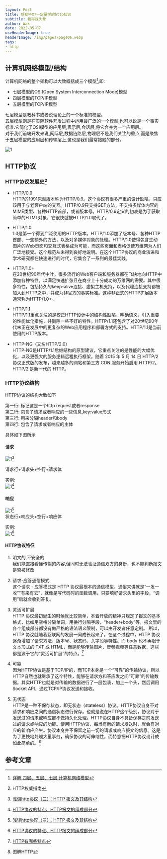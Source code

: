 ```yaml
---
layout: Post  
title: 想变牛X?一定要学的http知识   
subtitle: 看得我头晕  
author: Wak  
date: 2022-05-07  
useHeaderImage: true  
headerImage: /img/pages/page06.webp  
tags:
- http
---
```

  


## 计算机网络模型/结构
计算机网络的整个架构可以大致概括成三个模型[^1],即:  
- 七层模型的OSI(Open System Interconnection Mode)模型  
- 四层模型的TCP/IP模型  
- 五层模型的TCP/IP模型  

七层模型是教科书或者说理论上的一个标准的模型。  
五层模型则是在实际软件开发过程中运用最广泛的一个模型,也可以说是一个事实标准.它简化了OSI模型的应用层,表示层,会话层,将它合并为一个应用层。  
对于我们前端开发来说,网际层,数据链路层,物理层不是我们关注的重点,而是聚焦于五层模型的应用层和传输层上,这也是我们最常接触的部分。    

![1](../.vuepress/public/img/article/netModel.png)

## HTTP协议  

### HTTP协议发展史[^2]  
- HTTP/0.9  
HTTP的1991原型版本称为HTTP/0.9。这个协议有很多严重的设计缺陷，只应该用于与老客户端的交互。HTTP/0.9只支持GET方法，不支持多媒体内容的MIME类型、各种HTTP首部，或者版本号。HTTP/0.9定义的初衷是为了获取简单的HTML对象，它很快就被HTTP/1.0取代了。  
  

- HTTP/1.0  
1.0是第一个得到广泛使用的HTTP版本。HTTP/1.0添加了版本号、各种HTTP首部、一些额外的方法，以及对多媒体对象的处理。HTTP/1.0使得包含生动图片的Web页面和交互式表格成为可能，而这些页面和表格促使万维网为人们广泛地接受。这个规范从未得到良好地说明。在这个HTTP协议的商业演进和学术研究都在快速进行的时代，它集合了一系列的最佳实践。  
  

- HTTP/1.0+  
在20世纪90年代中叶，很多流行的Web客户端和服务器都在飞快地向HTTP中添加各种特性，以满足快速扩张且在商业上十分成功的万维网的需要。其中很多特性，包括持久的keep-alive连接、虚拟主机支持，以及代理连接支持都被加入到HTTP之中，并成为非官方的事实标准。这种非正式的HTTP扩展版本通常称为HTTP/1.0+。  
  

- HTTP/1.1  
HTTP/1.1重点关注的是校正HTTP设计中的结构性缺陷，明确语义，引入重要的性能优化措施，并删除一些不好的特性。HTTP/1.1还包含了对20世纪90年代末正在发展中的更复杂的Web应用程序和部署方式的支持。HTTP/1.1是当前使用的HTTP版本。  
  

- HTTP-NG（又名HTTP/2.0）  
HTTP-NG是HTTP/1.1后继结构的原型建议，它重点关注的是性能的大幅优化，以及更强大的服务逻辑远程执行框架。随着 2015 年 5 月 14 日 HTTP/2 协议正式版的发布，越来越多的网站和第三方 CDN 服务开始启用 HTTP/2。HTTP/2 是新一代的 HTTP。

### HTTP协议结构  
HTTP协议的结构大致如下

第一行: 标记这是一个http request或者response  
第二行: 包含了请求或者响应的一些信息,key:value形式  
第三行: 用来分隔header和body  
第四行: 包含了请求或者响应的主体  

具体如下图所示
#### 请求
![1](../.vuepress/public/img/article/httpStu.webp)[^3]  
  
请求行+请求头+空行+请求体  

实例:  
![1](../.vuepress/public/img/article/requestIns.png)[^4]



#### 响应  
![1](../.vuepress/public/img/article/httpRes.webp)[^3]  
状态行+响应头+空行+响应体

实例:  
![1](../.vuepress/public/img/article/responseIns.png)[^4]

#### HTTP协议特征
1. 明文的,不安全的  
我们能直接看懂传输的内容,但同时无法验证通信双方的身份，也不能判断报文是否被修改  
  

2. 请求-应答通信模式  
这个请求 - 应答模式是 HTTP 协议最根本的通信模型，通俗来讲就是“一发一收”“有来有去”，就像是写代码时的函数调用，只要填好请求头里的字段，“调用”后就会收到答复。  
  

3. 灵活可扩展   
HTTP 协议最初诞生的时候就比较简单，本着开放的精神只规定了报文的基本格式，比如用空格分隔单词，用换行分隔字段，“header+body”等，报文里的各个组成部分都没有做严格的语法语义限制，可以由开发者任意定制。 所以，HTTP 协议就随着互联网的发展一同成长起来了。在这个过程中，HTTP 协议逐渐增加了请求方法、版本号、状态码、头字段等特性。而 body 也不再限于文本形式的 TXT 或 HTML，而是能够传输图片、音频视频等任意数据，这些都是源于它的“灵活可扩展”的特点。[^5]
  

4. 可靠  
因为HTTP协议是基于TCP/IP的，而TCP本身是一个“可靠”的传输协议，所以HTTP自然也就继承了这个特性，能够在请求方和答应发之间“可靠”的传输数据。其实HTTP也就是对传输的数据进行了一层包装，加上一个头，然后调用Socket API，通过TCP/IP协议发送和接收。  
  

5. 无状态  
HTTP是一种不保存状态，即无状态（stateless）协议。HTTP协议自身不对请求和响应之间的通信状态进行保存。也就是说在HTTP这个级别，协议对于发送过的请求或响应都不做持久化处理。HTTP协议自身不具备保存之前发送过的请求或响应的功能。使用HTTP协议，每当有新的请求发送时，就会有对应的新响应产生。协议本身并不保留之前一切的请求或响应报文的信息。这是为了更快地处理大量事务，确保协议的可伸缩性，而特意把HTTP协议设计成如此简单的。[^6]




## 参考文章
[^1]:[详解 四层、五层、七层 计算机网络模型](https://juejin.cn/post/6844904049800642568#heading-0)  
[^2]:HTTP权威指南  
[^3]:[浅谈http协议（三）：HTTP 报文及其结构](https://segmentfault.com/a/1190000019788537)  
[^4]:[HTTP协议的特点、HTTP报文的组成部分](https://juejin.cn/post/7007596073426370568)  
[^5]:[HTTP有哪些特点](https://juejin.cn/post/6992082647124525093)  
[^6]:图解HTTP 


